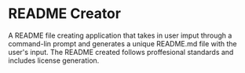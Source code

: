 # README Creator
A README file creating application that takes in user imput through a command-lin prompt and generates a unique README.md file with the user's input. The README created follows proffesional standards and includes license generation.
